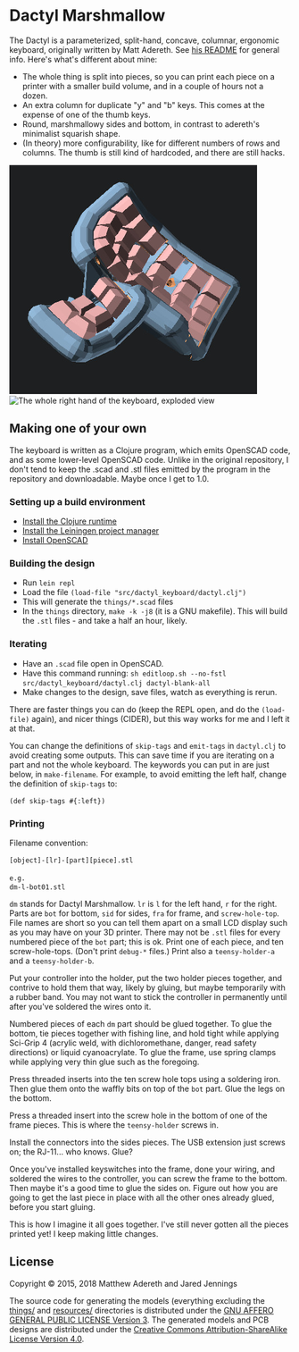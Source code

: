 # Dactyl Marshmallow
The Dactyl is a parameterized, split-hand, concave, columnar, ergonomic keyboard, originally written by Matt Adereth. See [his README](https://github.com/adereth/dactyl-keyboard#readme) for general info. Here's what's different about mine:

* The whole thing is split into pieces, so you can print each piece on a printer with a smaller build volume, and in a couple of hours not a dozen.
* An extra column for duplicate "y" and "b" keys. This comes at the expense of one of the thumb keys.
* Round, marshmallowy sides and bottom, in contrast to adereth's minimalist squarish shape.
* (In theory) more configurability, like for different numbers of rows and columns. The thumb is still kind of hardcoded, and there are still hacks.

<img src="https://raw.githubusercontent.com/jaredjennings/dactyl-keyboard/master/resources/concept-shot.jpg" alt="A rendering of the whole keyboard, assembled" />
<br/>
<img src="https://raw.githubusercontent.com/jaredjennings/dactyl-keyboard/master/resources/pieces.jpg" alt="The whole right hand of the keyboard, exploded view" />

## Making one of your own

The keyboard is written as a Clojure program, which emits OpenSCAD
code, and as some lower-level OpenSCAD code. Unlike in the original
repository, I don't tend to keep the .scad and .stl files emitted by
the program in the repository and downloadable. Maybe once I get to
1.0.

### Setting up a build environment

* [Install the Clojure runtime](https://clojure.org)
* [Install the Leiningen project manager](http://leiningen.org/)
* [Install OpenSCAD](http://www.openscad.org/)

### Building the design

* Run `lein repl`
* Load the file `(load-file "src/dactyl_keyboard/dactyl.clj")`
* This will generate the `things/*.scad` files
* In the `things` directory, `make -k -j8` (it is a GNU makefile). This will build the `.stl` files - and take a half an hour, likely.

### Iterating

* Have an `.scad` file open in OpenSCAD.
* Have this command running: `sh editloop.sh --no-fstl src/dactyl_keyboard/dactyl.clj dactyl-blank-all`
* Make changes to the design, save files, watch as everything is rerun.

There are faster things you can do (keep the REPL open, and do the
`(load-file)` again), and nicer things (CIDER), but this way works for
me and I left it at that.

You can change the definitions of `skip-tags` and `emit-tags` in
`dactyl.clj` to avoid creating some outputs. This can save time if you
are iterating on a part and not the whole keyboard. The keywords you
can put in are just below, in `make-filename`. For example, to avoid
emitting the left half, change the definition of `skip-tags` to:

```
(def skip-tags #{:left})
```

### Printing

Filename convention:

```
[object]-[lr]-[part][piece].stl

e.g.
dm-l-bot01.stl
```

`dm` stands for Dactyl Marshmallow. `lr` is `l` for the left hand, `r`
for the right. Parts are `bot` for bottom, `sid` for sides, `fra` for
frame, and `screw-hole-top`. File names are short so you can tell them
apart on a small LCD display such as you may have on your 3D
printer. There may not be `.stl` files for every numbered piece of the
`bot` part; this is ok. Print one of each piece, and ten
screw-hole-tops. (Don't print `debug-*` files.)  Print also a
`teensy-holder-a` and a `teensy-holder-b`.

Put your controller into the holder, put the two holder pieces
together, and contrive to hold them that way, likely by gluing, but
maybe temporarily with a rubber band. You may not want to stick the
controller in permanently until after you've soldered the wires onto
it.

Numbered pieces of each `dm` part should be glued together. To glue
the bottom, tie pieces together with fishing line, and hold tight
while applying Sci-Grip 4 (acrylic weld, with dichloromethane, danger,
read safety directions) or liquid cyanoacrylate. To glue the frame,
use spring clamps while applying very thin glue such as the foregoing.

Press threaded inserts into the ten screw hole tops using a soldering
iron. Then glue them onto the waffly bits on top of the `bot`
part. Glue the legs on the bottom.

Press a threaded insert into the screw hole in the bottom of one of
the frame pieces. This is where the `teensy-holder` screws in.

Install the connectors into the sides pieces. The USB extension just
screws on; the RJ-11... who knows. Glue?

Once you've installed keyswitches into the frame, done your wiring,
and soldered the wires to the controller, you can screw the frame to
the bottom. Then maybe it's a good time to glue the sides on. Figure
out how you are going to get the last piece in place with all the
other ones already glued, before you start gluing.

This is how I imagine it all goes together. I've still never gotten
all the pieces printed yet! I keep making little changes.

## License

Copyright © 2015, 2018 Matthew Adereth and Jared Jennings

The source code for generating the models (everything excluding the [things/](things/) and [resources/](resources/) directories is distributed under the [GNU AFFERO GENERAL PUBLIC LICENSE Version 3](LICENSE).  The generated models and PCB designs are distributed under the [Creative Commons Attribution-ShareAlike License Version 4.0](LICENSE-models).
